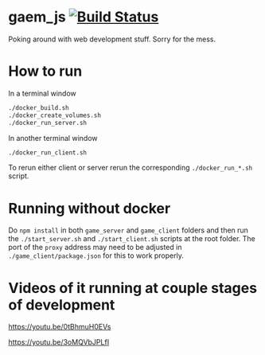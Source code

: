 # gaem_js [![Build Status](https://img.shields.io/github/workflow/status/Raattis/gaem_js/CI)](https://github.com/Raattis/gaem_js/actions)
Poking around with web development stuff. Sorry for the mess.

# How to run

In a terminal window
```sh
./docker_build.sh
./docker_create_volumes.sh
./docker_run_server.sh
```

In another terminal window
```sh
./docker_run_client.sh
```

To rerun either client or server rerun the corresponding `./docker_run_*.sh` script.

# Running without docker
Do `npm install` in both `game_server` and `game_client` folders and then run the `./start_server.sh` and `./start_client.sh` scripts at the root folder. The port of the `proxy` address may need to be adjusted in `./game_client/package.json` for this to work properly.

# Videos of it running at couple stages of development
https://youtu.be/0tBhmuH0EVs

https://youtu.be/3oMQVbJPLfI
